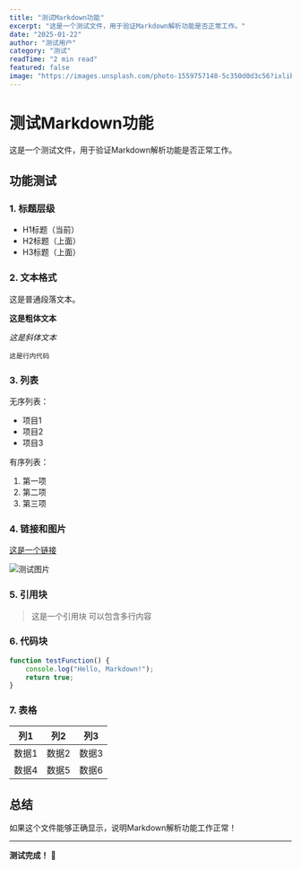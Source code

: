 ```yaml
---
title: "测试Markdown功能"
excerpt: "这是一个测试文件，用于验证Markdown解析功能是否正常工作。"
date: "2025-01-22"
author: "测试用户"
category: "测试"
readTime: "2 min read"
featured: false
image: "https://images.unsplash.com/photo-1559757148-5c350d0d3c56?ixlib=rb-4.0.3&ixid=M3wxMjA3fDB8MHxwaG90by1wYWdlfHx8fGVufDB8fHx8fA%3D%3D&auto=format&fit=crop&w=2070&q=80"
---
```


# 测试Markdown功能

这是一个测试文件，用于验证Markdown解析功能是否正常工作。

## 功能测试

### 1. 标题层级
- H1标题（当前）
- H2标题（上面）
- H3标题（上面）

### 2. 文本格式
这是普通段落文本。

**这是粗体文本**

*这是斜体文本*

`这是行内代码`

### 3. 列表
无序列表：
- 项目1
- 项目2
- 项目3

有序列表：
1. 第一项
2. 第二项
3. 第三项

### 4. 链接和图片
[这是一个链接](https://example.com)

![测试图片](https://images.unsplash.com/photo-1559757148-5c350d0d3c56?ixlib=rb-4.0.3&ixid=M3wxMjA3fDB8MHxwaG90by1wYWdlfHx8fGVufDB8fHx8fA%3D%3D&auto=format&fit=crop&w=2070&q=80)

### 5. 引用块
> 这是一个引用块
> 可以包含多行内容

### 6. 代码块
```javascript
function testFunction() {
    console.log("Hello, Markdown!");
    return true;
}
```

### 7. 表格
| 列1 | 列2 | 列3 |
|-----|-----|-----|
| 数据1 | 数据2 | 数据3 |
| 数据4 | 数据5 | 数据6 |

## 总结

如果这个文件能够正确显示，说明Markdown解析功能工作正常！

---

**测试完成！** 🎉
